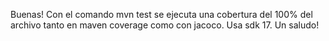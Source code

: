 Buenas! Con el comando mvn test se ejecuta una cobertura del 100% del archivo tanto en maven coverage como con jacoco. Usa sdk 17. Un saludo!
